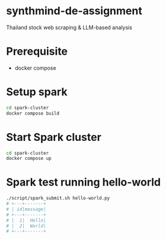 # synthmind-de-assignment
Thailand stock web scraping &amp; LLM-based analysis

# Prerequisite
- docker compose

# Setup spark
```bash
cd spark-cluster
docker compose build
```

# Start Spark cluster 
```bash
cd spark-cluster
docker compose up
```

# Spark test running hello-world
```bash
./script/spark_submit.sh hello-world.py
# +---+-------+
# | id|message|
# +---+-------+
# |  1|  Hello|
# |  2|  World|
# +---+-------+
```